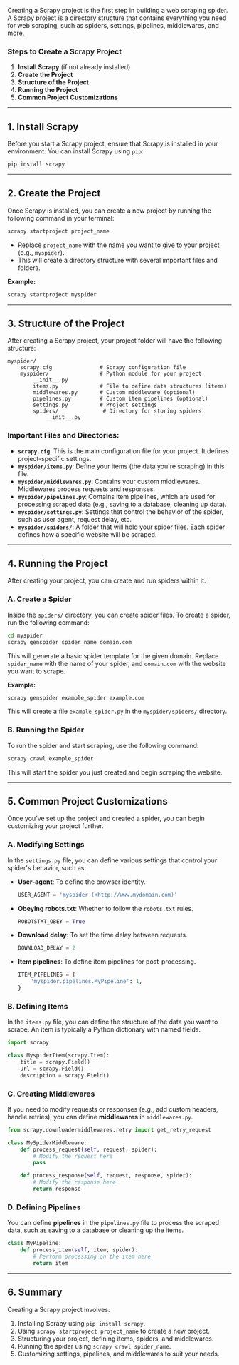 Creating a Scrapy project is the first step in building a web scraping spider. A Scrapy project is a directory structure that contains everything you need for web scraping, such as spiders, settings, pipelines, middlewares, and more. 

### Steps to Create a Scrapy Project

1. **Install Scrapy** (if not already installed)
2. **Create the Project**
3. **Structure of the Project**
4. **Running the Project**
5. **Common Project Customizations**

---

## 1. **Install Scrapy**

Before you start a Scrapy project, ensure that Scrapy is installed in your environment. You can install Scrapy using `pip`:

```bash
pip install scrapy
```

---

## 2. **Create the Project**

Once Scrapy is installed, you can create a new project by running the following command in your terminal:

```bash
scrapy startproject project_name
```

- Replace `project_name` with the name you want to give to your project (e.g., `myspider`).
- This will create a directory structure with several important files and folders.

**Example:**
```bash
scrapy startproject myspider
```

---

## 3. **Structure of the Project**

After creating a Scrapy project, your project folder will have the following structure:

```
myspider/
    scrapy.cfg               # Scrapy configuration file
    myspider/                # Python module for your project
        __init__.py
        items.py             # File to define data structures (items)
        middlewares.py       # Custom middleware (optional)
        pipelines.py         # Custom item pipelines (optional)
        settings.py          # Project settings
        spiders/              # Directory for storing spiders
            __init__.py
```

### Important Files and Directories:

- **`scrapy.cfg`**: This is the main configuration file for your project. It defines project-specific settings.
- **`myspider/items.py`**: Define your items (the data you're scraping) in this file.
- **`myspider/middlewares.py`**: Contains your custom middlewares. Middlewares process requests and responses.
- **`myspider/pipelines.py`**: Contains item pipelines, which are used for processing scraped data (e.g., saving to a database, cleaning up data).
- **`myspider/settings.py`**: Settings that control the behavior of the spider, such as user agent, request delay, etc.
- **`myspider/spiders/`**: A folder that will hold your spider files. Each spider defines how a specific website will be scraped.

---

## 4. **Running the Project**

After creating your project, you can create and run spiders within it.

### A. Create a Spider

Inside the `spiders/` directory, you can create spider files. To create a spider, run the following command:

```bash
cd myspider
scrapy genspider spider_name domain.com
```

This will generate a basic spider template for the given domain. Replace `spider_name` with the name of your spider, and `domain.com` with the website you want to scrape.

**Example:**
```bash
scrapy genspider example_spider example.com
```

This will create a file `example_spider.py` in the `myspider/spiders/` directory.

### B. Running the Spider

To run the spider and start scraping, use the following command:

```bash
scrapy crawl example_spider
```

This will start the spider you just created and begin scraping the website.

---

## 5. **Common Project Customizations**

Once you’ve set up the project and created a spider, you can begin customizing your project further.

### A. **Modifying Settings**

In the `settings.py` file, you can define various settings that control your spider's behavior, such as:

- **User-agent**: To define the browser identity.
  ```python
  USER_AGENT = 'myspider (+http://www.mydomain.com)'
  ```

- **Obeying robots.txt**: Whether to follow the `robots.txt` rules.
  ```python
  ROBOTSTXT_OBEY = True
  ```

- **Download delay**: To set the time delay between requests.
  ```python
  DOWNLOAD_DELAY = 2
  ```

- **Item pipelines**: To define item pipelines for post-processing.
  ```python
  ITEM_PIPELINES = {
      'myspider.pipelines.MyPipeline': 1,
  }
  ```

### B. **Defining Items**

In the `items.py` file, you can define the structure of the data you want to scrape. An item is typically a Python dictionary with named fields.

```python
import scrapy

class MyspiderItem(scrapy.Item):
    title = scrapy.Field()
    url = scrapy.Field()
    description = scrapy.Field()
```

### C. **Creating Middlewares**

If you need to modify requests or responses (e.g., add custom headers, handle retries), you can define **middlewares** in `middlewares.py`.

```python
from scrapy.downloadermiddlewares.retry import get_retry_request

class MySpiderMiddleware:
    def process_request(self, request, spider):
        # Modify the request here
        pass

    def process_response(self, request, response, spider):
        # Modify the response here
        return response
```

### D. **Defining Pipelines**

You can define **pipelines** in the `pipelines.py` file to process the scraped data, such as saving to a database or cleaning up the items.

```python
class MyPipeline:
    def process_item(self, item, spider):
        # Perform processing on the item here
        return item
```

---

## 6. **Summary**

Creating a Scrapy project involves:
1. Installing Scrapy using `pip install scrapy`.
2. Using `scrapy startproject project_name` to create a new project.
3. Structuring your project, defining items, spiders, and middlewares.
4. Running the spider using `scrapy crawl spider_name`.
5. Customizing settings, pipelines, and middlewares to suit your needs.

